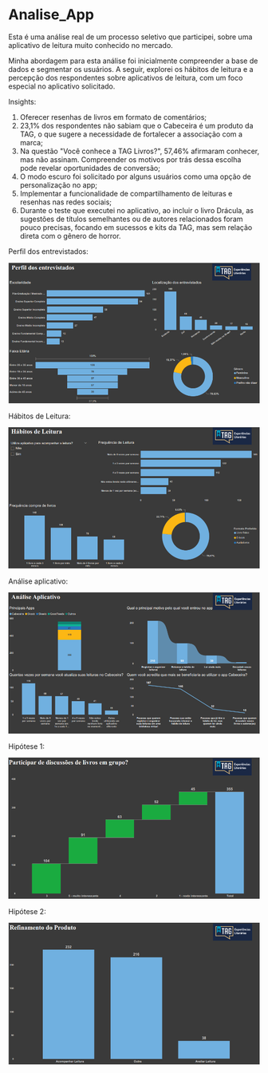 # Analise_App

Esta é uma análise real de um processo seletivo que participei, sobre uma aplicativo de leitura muito conhecido no mercado.

Minha abordagem para esta análise foi inicialmente compreender a base de dados e segmentar os usuários. A seguir, explorei os hábitos de leitura e a percepção dos respondentes sobre aplicativos de leitura, com um foco especial no aplicativo solicitado.

Insights:
1. Oferecer resenhas de livros em formato de comentários;
2. 23,1% dos respondentes não sabiam que o Cabeceira é um produto da TAG, o que sugere a necessidade de fortalecer a associação com a marca;
3. Na questão "Você conhece a TAG Livros?", 57,46% afirmaram conhecer, mas não assinam. Compreender os motivos por trás dessa escolha pode revelar oportunidades de conversão;
4. O modo escuro foi solicitado por alguns usuários como uma opção de personalização no app;
5. Implementar a funcionalidade de compartilhamento de leituras e resenhas nas redes sociais;
6. Durante o teste que executei no aplicativo, ao incluir o livro Drácula, as sugestões de títulos semelhantes ou de autores relacionados foram pouco precisas, focando em sucessos e kits da TAG, mas sem relação direta com o gênero de horror.

Perfil dos entrevistados:
<div align="center">
  <img src="https://github.com/CamilaDeAlm/Analise_App/blob/main/folder/Captura%20de%20tela%202024-08-25%20110225.png" alt="Exemplo" width="largura" height="altura">
</div>

Hábitos de Leitura:
<div align="center">
  <img src="https://github.com/CamilaDeAlm/Analise_App/blob/main/folder/Captura%20de%20tela%202024-08-25%20110247.png" alt="Exemplo" width="largura" height="altura">
</div>

Análise aplicativo:
<div align="center">
  <img src="https://github.com/CamilaDeAlm/Analise_App/blob/main/folder/Captura%20de%20tela%202024-08-25%20110300.png" alt="Exemplo" width="largura" height="altura">
</div>

Hipótese 1:
<div align="center">
  <img src="https://github.com/CamilaDeAlm/Analise_App/blob/main/folder/Captura%20de%20tela%202024-08-25%20110312.png" alt="Exemplo" width="largura" height="altura">
</div>

Hipótese 2:
<div align="center">
  <img src="https://github.com/CamilaDeAlm/Analise_App/blob/main/folder/Captura%20de%20tela%202024-08-25%20110328.png" alt="Exemplo" width="largura" height="altura">
</div>

